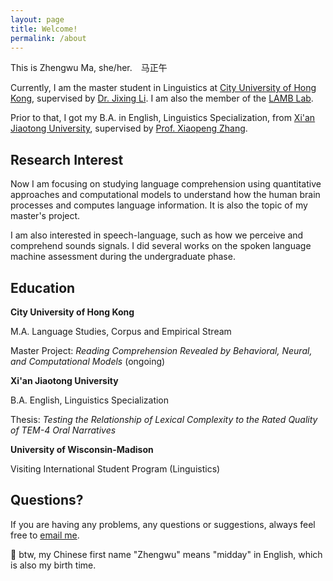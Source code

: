 ```yaml
---
layout: page
title: Welcome!
permalink: /about
---
```


This is Zhengwu Ma, she/her.&ensp;&ensp;马正午

Currently, I am the master student in Linguistics at [City University of Hong Kong](https://www.cityu.edu.hk/), supervised by [Dr. Jixing Li](https://jixing-li.github.io/). I am also the member of the [LAMB Lab](https://compneurolinglab.github.io/).

Prior to that, I got my B.A. in English, Linguistics Specialization, from [Xi'an Jiaotong University](http://www.xjtu.edu.cn), supervised by [Prof. Xiaopeng Zhang](http://gr.xjtu.edu.cn/en/web/zhangxp).



## Research Interest

Now I am focusing on studying language comprehension using quantitative approaches and computational models to understand how the human brain processes and computes language information. It is also the topic of my master's project.  

I am also interested in speech-language, such as how we perceive and comprehend sounds signals. I did several works on the spoken language machine assessment during the undergraduate phase.

## Education

<b> City University of Hong Kong</b><br />

M.A. Language Studies, Corpus and Empirical Stream <br>

Master Project: <i> Reading Comprehension Revealed by Behavioral, Neural, and Computational Models </i> (ongoing)

<b> Xi'an Jiaotong University</b><br />

B.A. English, Linguistics Specialization <br>

Thesis: <i> Testing the Relationship of Lexical Complexity to the Rated Quality of TEM-4 Oral Narratives </i>

<b> University of Wisconsin-Madison</b><br />

Visiting International Student Program (Linguistics)


## Questions?

If you are having any problems, any questions or suggestions, always feel free to [email me](mailto:zhengwuma2-c@my.cityu.edu.hk).


🥳 btw, my Chinese first name "Zhengwu" means "midday" in English, which is also my birth time. 
